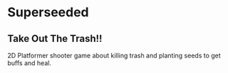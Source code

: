 # Superseeded
## Take Out The Trash!!

2D Platformer shooter game about killing trash and planting seeds to get buffs and heal.
 
